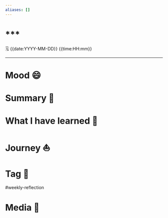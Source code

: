 ```yaml
---
aliases: []
---
```

# ***
🗓 {{date:YYYY-MM-DD}} {{time:HH:mm}}
___
# Mood 😄

# Summary 💬

# What I have learned 🧭

# Journey ⛵️

# Tag 🔖
#weekly-reflection
# Media 📸
